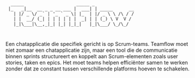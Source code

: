 ```
  _____                    _____ _               
 |_   _|__  __ _ _ __ ___ |  ___| | _____      __
   | |/ _ \/ _` | '_ ` _ \| |_  | |/ _ \ \ /\ / /
   | |  __/ (_| | | | | | |  _| | | (_) \ V  V / 
   |_|\___|\__,_|_| |_| |_|_|   |_|\___/ \_/\_/  
```                                                 

# 
Een chatapplicatie die specifiek gericht is op Scrum-teams. Teamflow moet niet zomaar een chatapplicatie zijn, maar een tool die de communicatie binnen sprints structureert en koppelt aan Scrum-elementen zoals user stories, taken en epics. Het moet teams helpen efficiënter samen te werken zonder dat ze constant tussen verschillende platforms hoeven te schakelen.

